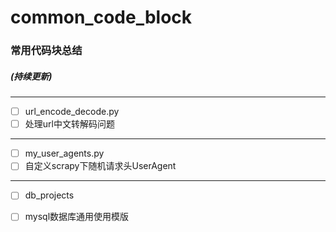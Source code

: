 # common_code_block
### 常用代码块总结

##### _(持续更新)_

---

- [ ] url_encode_decode.py
- [ ] 处理url中文转解码问题

---

- [ ] my_user_agents.py
- [ ] 自定义scrapy下随机请求头UserAgent

---

- [ ] db_projects
- [ ] mysql数据库通用使用模版

